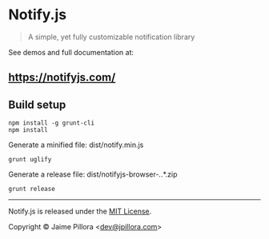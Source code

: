 Notify.js
=====

> A simple, yet fully customizable notification library

See demos and full documentation at:

## https://notifyjs.com/

## Build setup

```
npm install -g grunt-cli
npm install
```

Generate a minified file: dist/notify.min.js
```
grunt uglify
```

Generate a release file: dist/notifyjs-browser-*.*.*.zip
```
grunt release
```
----

Notify.js is released under the [MIT License](https://opensource.org/licenses/MIT).

Copyright © Jaime Pillora &lt;dev@jpillora.com&gt;
